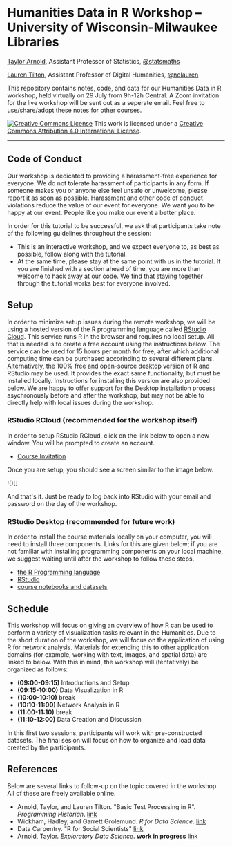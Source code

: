 # Humanities Data in R Workshop – University of Wisconsin-Milwaukee Libraries

[Taylor Arnold](https://statsmaths.github.io), Assistant Professor of Statistics, [@statsmaths](https://twitter.com/statsmaths)

[Lauren Tilton](https://laurentilton.com), Assistant Professor of Digital Humanities, [@nolauren](https://twitter.com/nolauren)

This repository contains notes, code, and data for our Humanities Data in R
workshop, held virtually on 29 July from 9h-12h Central. A Zoom invitation for
the live workshop will be sent out as a seperate email. Feel free to use/share/adopt
these notes for other courses.

<a rel="license" href="http://creativecommons.org/licenses/by/4.0/"><img alt="Creative Commons License" style="border-width:0" src="https://i.creativecommons.org/l/by/4.0/88x31.png" /></a> This work is licensed under a <a rel="license" href="http://creativecommons.org/licenses/by/4.0/">Creative Commons Attribution 4.0 International License</a>.

---

## Code of Conduct

Our workshop is dedicated to providing a harassment-free experience
for everyone. We do not tolerate harassment of participants in any form.
If someone makes you or anyone else feel unsafe or unwelcome, please report it as
soon as possible. Harassment and other code of conduct violations reduce the value
of our event for everyone. We want you to be happy at our event. People like you
make our event a better place.

In order for this tutorial to be successful, we ask that participants take note
of the following guidelines throughout the session:

- This is an interactive workshop, and we expect everyone to, as best as possible,
follow along with the tutorial.
- At the same time, please stay at the same point with us in the tutorial. If you are
finished with a section ahead of time, you are more than welcome to hack away at our
code. We find that staying together through the tutorial works best for everyone
involved.

## Setup

In order to minimize setup issues during the remote workshop, we will be using 
a hosted version of the R programming language called [RStudio Cloud](https://rstudio.cloud).
This service runs R in the browser and requires no local setup. All that is needed 
is to create a free account using the instructions below. The service can be used
for 15 hours per month for free, after which additional computing time can be
purchased accorinding to several different plans. Alternatively, the 100% free and
open-source desktop version of R and RStudio may be used. It provides the exact same
functionality, but must be installed locally. Instructions for installing this version
are also provided below. We are happy to offer support for the Desktop installation process 
asychronously before and after the workshop, but may not be able to directly help with
local issues during the workshop.

### RStudio RCloud (recommended for the workshop itself)

In order to setup RStudio RCloud, click on the link below to open a new window. You 
will be prompted to create an account.

- [Course Invitation]()

Once you are setup, you should see a screen similar to the image below.

!()[]

And that's it. Just be ready to log back into RStudio with your email and password on
the day of the workshop.

### RStudio Desktop (recommended for future work)

In order to install the course materials locally on your computer, you will need to
install three components. Links for this are given below; if you are not familiar with
installing programming components on your local machine, we suggest waiting until 
after the workshop to follow these steps.

- [the R Programming language]()
- [RStudio]()
- [course notebooks and datasets]()

## Schedule

This workshop will focus on giving an overview of how R can be used to perform a variety
of visualization tasks relevant in the Humanities. Due to the short duration of the workshop,
we will focus on the application of using R for network analysis. Materials for extending this
to other application domains (for example, working with text, images, and spatial data) are
linked to below. With this in mind, the workshop will (tentatively) be organized as follows:

- **(09:00-09:15)** Introductions and Setup
- **(09:15-10:00)** Data Visualization in R
- **(10:00-10:10)** break
- **(10:10-11:00)** Network Analysis in R
- **(11:00-11:10)** break
- **(11:10-12:00)** Data Creation and Discussion

In this first two sessions, participants will work with pre-constructed datasets. The final 
sesion will focus on how to organize and load data created by the participants. 

## References

Below are several links to follow-up on the topic covered in the workshop. All of these are
freely available online.

- Arnold, Taylor, and Lauren Tilton. "Basic Test Processing in R". *Programming Historian*.
[link](https://programminghistorian.org/en/lessons/basic-text-processing-in-r)
- Wickham, Hadley, and Garrett Grolemund. *R for Data Science*.
[link](https://r4ds.had.co.nz)
- Data Carpentry. "R for Social Scientists" [link](https://datacarpentry.org/r-socialsci/)
- Arnold, Taylor. *Exploratory Data Science*. **work in progress**
[link](https://statsmaths.github.io/eds_book/index.html)



